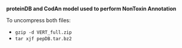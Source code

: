**proteinDB and CodAn model used to perform NonToxin Annotation**

To uncompress both files:
 - ```gzip -d VERT_full.zip```
  - ```tar xjf pepDB.tar.bz2```
